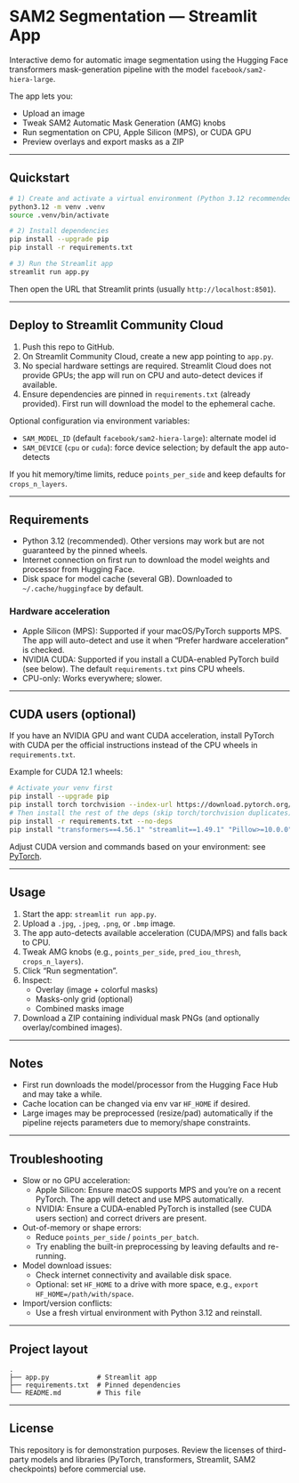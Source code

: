 # SAM2 Segmentation — Streamlit App

Interactive demo for automatic image segmentation using the Hugging Face transformers mask-generation pipeline with the model `facebook/sam2-hiera-large`.

The app lets you:
- Upload an image
- Tweak SAM2 Automatic Mask Generation (AMG) knobs
- Run segmentation on CPU, Apple Silicon (MPS), or CUDA GPU
- Preview overlays and export masks as a ZIP

---

## Quickstart

```bash
# 1) Create and activate a virtual environment (Python 3.12 recommended)
python3.12 -m venv .venv
source .venv/bin/activate

# 2) Install dependencies
pip install --upgrade pip
pip install -r requirements.txt

# 3) Run the Streamlit app
streamlit run app.py
```

Then open the URL that Streamlit prints (usually `http://localhost:8501`).

---

## Deploy to Streamlit Community Cloud

1. Push this repo to GitHub.
2. On Streamlit Community Cloud, create a new app pointing to `app.py`.
3. No special hardware settings are required. Streamlit Cloud does not provide GPUs; the app will run on CPU and auto-detect devices if available.
4. Ensure dependencies are pinned in `requirements.txt` (already provided). First run will download the model to the ephemeral cache.

Optional configuration via environment variables:
- `SAM_MODEL_ID` (default `facebook/sam2-hiera-large`): alternate model id
- `SAM_DEVICE` (`cpu` or `cuda`): force device selection; by default the app auto-detects

If you hit memory/time limits, reduce `points_per_side` and keep defaults for `crops_n_layers`.

---

## Requirements
- Python 3.12 (recommended). Other versions may work but are not guaranteed by the pinned wheels.
- Internet connection on first run to download the model weights and processor from Hugging Face.
- Disk space for model cache (several GB). Downloaded to `~/.cache/huggingface` by default.

### Hardware acceleration
- Apple Silicon (MPS): Supported if your macOS/PyTorch supports MPS. The app will auto-detect and use it when “Prefer hardware acceleration” is checked.
- NVIDIA CUDA: Supported if you install a CUDA-enabled PyTorch build (see below). The default `requirements.txt` pins CPU wheels.
- CPU-only: Works everywhere; slower.

---

## CUDA users (optional)
If you have an NVIDIA GPU and want CUDA acceleration, install PyTorch with CUDA per the official instructions instead of the CPU wheels in `requirements.txt`.

Example for CUDA 12.1 wheels:
```bash
# Activate your venv first
pip install --upgrade pip
pip install torch torchvision --index-url https://download.pytorch.org/whl/cu121
# Then install the rest of the deps (skip torch/torchvision duplicates)
pip install -r requirements.txt --no-deps
pip install "transformers==4.56.1" "streamlit==1.49.1" "Pillow>=10.0.0" "numpy<2.0" "matplotlib>=3.8"
```
Adjust CUDA version and commands based on your environment: see [PyTorch](https://pytorch.org).

---

## Usage
1. Start the app: `streamlit run app.py`.
2. Upload a `.jpg`, `.jpeg`, `.png`, or `.bmp` image.
3. The app auto-detects available acceleration (CUDA/MPS) and falls back to CPU.
4. Tweak AMG knobs (e.g., `points_per_side`, `pred_iou_thresh`, `crops_n_layers`).
5. Click “Run segmentation”.
6. Inspect:
   - Overlay (image + colorful masks)
   - Masks-only grid (optional)
   - Combined masks image
7. Download a ZIP containing individual mask PNGs (and optionally overlay/combined images).

---

## Notes
- First run downloads the model/processor from the Hugging Face Hub and may take a while.
- Cache location can be changed via env var `HF_HOME` if desired.
- Large images may be preprocessed (resize/pad) automatically if the pipeline rejects parameters due to memory/shape constraints.

---

## Troubleshooting
- Slow or no GPU acceleration:
  - Apple Silicon: Ensure macOS supports MPS and you’re on a recent PyTorch. The app will detect and use MPS automatically.
  - NVIDIA: Ensure a CUDA-enabled PyTorch is installed (see CUDA users section) and correct drivers are present.
- Out-of-memory or shape errors:
  - Reduce `points_per_side` / `points_per_batch`.
  - Try enabling the built-in preprocessing by leaving defaults and re-running.
- Model download issues:
  - Check internet connectivity and available disk space.
  - Optional: set `HF_HOME` to a drive with more space, e.g., `export HF_HOME=/path/with/space`.
- Import/version conflicts:
  - Use a fresh virtual environment with Python 3.12 and reinstall.

---

## Project layout
```
.
├── app.py            # Streamlit app
├── requirements.txt  # Pinned dependencies
└── README.md         # This file
```

---

## License
This repository is for demonstration purposes. Review the licenses of third-party models and libraries (PyTorch, transformers, Streamlit, SAM2 checkpoints) before commercial use.
